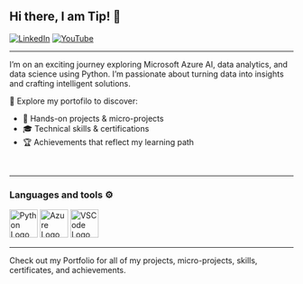 ## Hi there, I am Tip! 👋

[![LinkedIn](https://img.shields.io/badge/linkedin-%230077B5.svg?style=for-the-badge&logo=linkedin&logoColor=white)](https://www.linkedin.com/in/tip-ros/)
[![YouTube](https://img.shields.io/badge/microsoft-%23FF0000.svg?style=for-the-badge&logo=linkedin&logoColor=white)](https://learn.microsoft.com/en-us/users/tipros-8388/) 

---

I’m on an exciting journey exploring Microsoft Azure AI, data analytics, and data science using Python. I’m passionate about turning data into insights and crafting intelligent solutions.

📂 Explore my portofilo to discover:
- 🧠 Hands-on projects & micro-projects</li>
- 🎓 Technical skills & certifications</li>
- 🏆 Achievements that reflect my learning path</li>

</br>

---

### Languages and tools ⚙️
<!-- For more icons please follow  https://github.com/MikeCodesDotNET/ColoredBadges -->
<p>
<img src="https://cdn.worldvectorlogo.com/logos/python-5.svg" alt="Python Logo" width="50" height="50"/> 
<img src="https://cdn.worldvectorlogo.com/logos/azure-1.svg" alt="Azure Logo" width="50" height="50"/>
<img src="https://cdn.worldvectorlogo.com/logos/visual-studio-code-1.svg" alt="VSCode Logo" width="50" height="50"/>
</p>

---
Check out my Portfolio for all of my projects, micro-projects, skills, certificates, and achievements.

<!--
**tipros/tipros** is a ✨ _special_ ✨ repository because its `README.md` (this file) appears on your GitHub profile.

Here are some ideas to get you started:

- 🔭 I’m currently working on ...
- 🌱 I’m currently learning ...
- 👯 I’m looking to collaborate on ...
- 🤔 I’m looking for help with ...
- 💬 Ask me about ...
- 📫 How to reach me: ...
- 😄 Pronouns: ...
- ⚡ Fun fact: ...
-->
